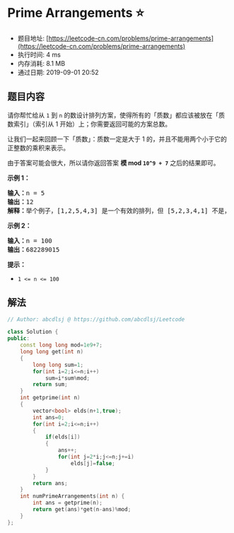 # Prime Arrangements :star:
- 题目地址: [https://leetcode-cn.com/problems/prime-arrangements](https://leetcode-cn.com/problems/prime-arrangements)
- 执行时间: 4 ms 
- 内存消耗: 8.1 MB
- 通过日期: 2019-09-01 20:52

## 题目内容
<p>请你帮忙给从 <code>1</code> 到 <code>n</code> 的数设计排列方案，使得所有的「质数」都应该被放在「质数索引」（索引从 1 开始）上；你需要返回可能的方案总数。</p>

<p>让我们一起来回顾一下「质数」：质数一定是大于 1 的，并且不能用两个小于它的正整数的乘积来表示。</p>

<p>由于答案可能会很大，所以请你返回答案 <strong>模 mod <code>10^9 + 7</code></strong> 之后的结果即可。</p>



<p><strong>示例 1：</strong></p>

<pre><strong>输入：</strong>n = 5
<strong>输出：</strong>12
<strong>解释：</strong>举个例子，[1,2,5,4,3] 是一个有效的排列，但 [5,2,3,4,1] 不是，因为在第二种情况里质数 5 被错误地放在索引为 1 的位置上。
</pre>

<p><strong>示例 2：</strong></p>

<pre><strong>输入：</strong>n = 100
<strong>输出：</strong>682289015
</pre>



<p><strong>提示：</strong></p>

<ul>
	<li><code>1 <= n <= 100</code></li>
</ul>


## 解法
```cpp
// Author: abcdlsj @ https://github.com/abcdlsj/Leetcode

class Solution {
public:
    const long long mod=1e9+7;
    long long get(int n)
    {
        long long sum=1;
        for(int i=2;i<=n;i++)
            sum=i*sum%mod;
        return sum;
    }
    int getprime(int n)
    {
        vector<bool> elds(n+1,true);
        int ans=0;
        for(int i=2;i<=n;i++)
        {
            if(elds[i])
            {
                ans++;
                for(int j=2*i;j<=n;j+=i)
                    elds[j]=false;
            }
        }
        return ans;
    }
    int numPrimeArrangements(int n) {
        int ans = getprime(n);
        return get(ans)*get(n-ans)%mod;
    }
};

```